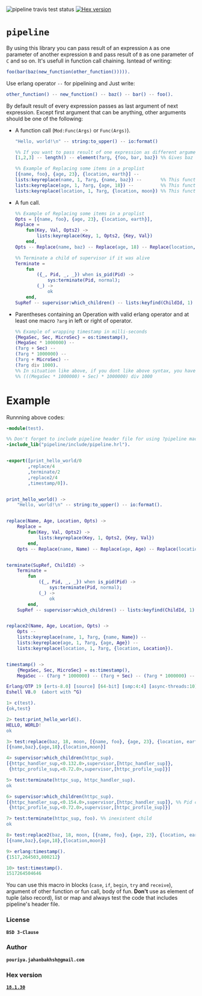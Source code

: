 ![pipeline travis test status](https://travis-ci.org/Pouriya-Jahanbakhsh/pipeline.png?branch=master) [![Hex version](https://img.shields.io/hexpm/v/pl.svg "Hex version")](https://hex.pm/packages/pl)

# `pipeline`
By using this library you can pass result of an expression `A` as one parameter of another expression `B` and pass result of `B` as one parameter of `C` and so on. It's usefull in function call chaining. Isntead of writing:
```erlang
foo(bar(baz(new_function(other_function())))).
```
Use erlang operator `--` for pipelining and Just write:
```erlang
other_function() -- new_function() -- baz() -- bar() -- foo().
```
By default result of every expression passes as last argument of next expression. Except first argument that can be anything, other arguments should be one of the following:
* A function call (`Mod:Func(Args)` or `Func(Args)`).  
    ```erlang
    "Hello, world!\n" -- string:to_upper() -- io:format()
    
    %% If you want to pass result of one expression as different argument of next expression, use macro ?arg
    [1,2,3] -- length() -- element(?arg, {foo, bar, baz}) %% Gives baz
    
    %% Example of Replacing some items in a proplist
    [{name, foo}, {age, 23}, {location, earth}] --
    lists:keyreplace(name, 1, ?arg, {name, baz}) --       %% This function needs result of above expression as its third argument
    lists:keyreplace(age, 1, ?arg, {age, 18}) --          %% This function needs result of above expression as its third argument
    lists:keyreplace(location, 1, ?arg, {location, moon}) %% This function needs result of above expression as its third argument
    ```
* A fun call.
    ```erlang
    %% Example of Replacing some items in a proplist
    Opts = [{name, foo}, {age, 23}, {location, earth}],
    Replace = 
        fun(Key, Val, Opts2) ->
            lists:keyreplace(Key, 1, Opts2, {Key, Val})
        end,
    Opts -- Replace(name, baz) -- Replace(age, 18) -- Replace(location, moon)
    
    %% Terminate a child of supervisor if it was alive
    Terminate =
        fun
            ({_, Pid, _, _}) when is_pid(Pid) ->
                sys:terminate(Pid, normal);
            (_) ->
                ok
        end,
    SupRef -- supervisor:which_children() -- lists:keyfind(ChildId, 1) -- Terminate()
    ```
* Parentheses containing an Operation with valid erlang operator and at least one macro `?arg` in left or right of operator.
    ```erlang
    %% Example of wrapping timestamp in milli-seconds
    {MegaSec, Sec, MicroSec} = os:timestamp(), 
    (MegaSec * 1000000) -- 
    (?arg + Sec) -- 
    (?arg * 1000000) -- 
    (?arg + MicroSec) -- 
    (?arg div 1000).
    %% In situation like above, if you dont like above syntax, you have to write:
    %% (((MegaSec * 1000000) + Sec) * 1000000) div 1000
    ```
# Example
Runnning above codes:
```erlang
-module(test).

%% Don't forget to include pipeline header file for using ?pipeline macro and compile code correctly
-include_lib("pipeline/include/pipeline.hrl").


-export([print_hello_world/0
        ,replace/4
        ,terminate/2
        ,replace2/4
        ,timestamp/0]).


print_hello_world() ->
    "Hello, world!\n" -- string:to_upper() -- io:format().


replace(Name, Age, Location, Opts) ->
    Replace =
        fun(Key, Val, Opts2) ->
            lists:keyreplace(Key, 1, Opts2, {Key, Val})
        end,
    Opts -- Replace(name, Name) -- Replace(age, Age) -- Replace(location, Location).


terminate(SupRef, ChildId) ->
    Terminate =
        fun
            ({_, Pid, _, _}) when is_pid(Pid) ->
                sys:terminate(Pid, normal);
            (_) ->
                ok
        end,
    SupRef -- supervisor:which_children() -- lists:keyfind(ChildId, 1) -- Terminate().


replace2(Name, Age, Location, Opts) ->
    Opts --
    lists:keyreplace(name, 1, ?arg, {name, Name}) --
    lists:keyreplace(age, 1, ?arg, {age, Age}) --
    lists:keyreplace(location, 1, ?arg, {location, Location}).


timestamp() ->
    {MegaSec, Sec, MicroSec} = os:timestamp(),
    MegaSec -- (?arg * 1000000) -- (?arg + Sec) -- (?arg * 1000000) -- (?arg + MicroSec) -- (?arg div 1000).
```
```erlang
Erlang/OTP 19 [erts-8.0] [source] [64-bit] [smp:4:4] [async-threads:10] [hipe] [kernel-poll:false]
Eshell V8.0  (abort with ^G)

1> c(test).
{ok,test}

2> test:print_hello_world().
HELLO, WORLD!
ok

3> test:replace(baz, 18, moon, [{name, foo}, {age, 23}, {location, earth}]).
[{name,baz},{age,18},{location,moon}]

4> supervisor:which_children(httpc_sup).    
[{httpc_handler_sup,<0.132.0>,supervisor,[httpc_handler_sup]},
 {httpc_profile_sup,<0.72.0>,supervisor,[httpc_profile_sup]}]

5> test:terminate(httpc_sup, httpc_handler_sup).
ok

6> supervisor:which_children(httpc_sup).        
[{httpc_handler_sup,<0.154.0>,supervisor,[httpc_handler_sup]}, %% Pid changed, then worked
 {httpc_profile_sup,<0.72.0>,supervisor,[httpc_profile_sup]}]

7> test:terminate(httpc_sup, foo). %% inexistent child
ok

8> test:replace2(baz, 18, moon, [{name, foo}, {age, 23}, {location, earth}]).
[{name,baz},{age,18},{location,moon}]

9> erlang:timestamp().
{1517,264503,800212}

10> test:timestamp().  
1517264504646
```
You can use this macro in blocks (`case`, `if`, `begin`, `try` and `receive`), argument of other function or fun call, body of fun. **Don't** use as element of tuple (also record), list or map and always test the code that includes pipeline's header file.

### License
**`BSD 3-Clause`**


### Author
**`pouriya.jahanbakhsh@gmail.com`**

### Hex version
[**`18.1.30`**](https://hex.pm/packages/pl)
